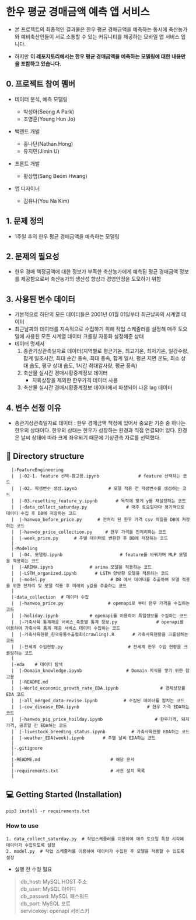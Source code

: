 # 한우 평균 경매금액 예측 앱 서비스
- 본 프로젝트의 최종적인 결과물은 한우 평균 경매금액을 예측하는 동시에 축산농가와 예비축산인들이 서로 소통할 수 있는 커뮤니티를 제공하는 모바일 앱 서비스 입니다.

- 하지만 <strong>이 레포지토리에서는 한우 평균 경매금액을 예측하는 모델링에 대한 내용만을 포함하고 있습니다.</strong>

## 0. 프로젝트 참여 멤버
- 데이터 분석, 예측 모델링
  * 박성아(Seong A Park)
  * 조영훈(Young Hun Jo)

- 백엔드 개발
  * 홍나단(Nathan Hong)
  * 유지민(Jimin U)

- 프론트 개발
  * 황상범(Sang Beom Hwang)

- 앱 디자이너
  * 김유나(You Na Kim)

## 1. 문제 정의
- 1주일 후의 한우 평균 경매금액을 예측하는 모델링

## 2. 문제의 필요성
- 한우 경매 책정금액에 대한 정보가 부족한 축산농가에게 예측된 평균 경매금액 정보를 제공함으로써 축산농가의 생산성 향상과 경영안정을 도모하기 위함

## 3. 사용된 변수 데이터
- 기본적으로 하단의 모든 데이터들은 2001년 01월 01일부터 최근날짜의 시계열 데이터
- 최근날짜의 데이터를 지속적으로 수집하기 위해 작업 스케줄러를 설정해 매주 토요일에 사용된 모든 시계열 데이터 크롤링 자동화 설정해준 상태
- 데이터 명세서
  1. 종관기상관측일자료 데이터(지역별로 평균기온, 최고기온, 최저기온, 일강수량, 합계 일조시간, 최대 순간 풍속, 최대 풍속, 합계 일사, 평균 지면 온도, 최소 상대 습도, 평규 상대 습도, 1시간 최대알사량, 평균 풍속)
  2. 축산물 실시간 경매시황중계정보 데이터
      * 지육상장을 제외한 한우가격 데이터 사용
  3. 축산물 실시간 경매시황중계정보 데이터에서 파생되어 나온 lag 데이터

## 4. 변수 선정 이유
- 종관기상관측일자료 데이터 : 한우 경매금액 책정에 있어서 중요한 기준 중 하나는 한우의 상태이다. 
한우의 상태는 한우가 성장하는 환경과 직접 연결되어 있다. 환경은 날씨 상태에 따라 크게 좌우되기 때문에 기상관측 자료를 선택했다.


## 📂 Directory structure
``` 
  |-FeatureEngineering           
  |  |-02-1. feature 선택-참고용.ipynb               # feature 선택하는 코드 
  |  |-02. 파생변수 생성.ipynb            # 모델 적용 전 파생변수를 생성하는 코드 
  |  |-03.resetting_feature_y.ipynb       # 목적에 맞게 y를 재설정하는 코드 
  |  |-data_collect_saturday.py               # 매주 토요일마다 정기적으로 데이터 수집 후 DB에 저장하는 코드 
  |  |-hanwoo_before_price.py      # 전처리 된 한우 가격 csv 파일을 DB에 저장하는 코드 
  |  |-hanwoo_price_collection.py     # 한우 가격을 전처리하는 코드 
  |  |-week_price.py      # 주별 데이터로 변환한 후 DB에 저장하는 코드
  |
  |-Modeling
  |  |-04. 모델링.ipynb                      # feature를 바꿔가며 MLP 모델을 적용하는 코드 
  |  |-ARIMA.ipynb              # arima 모델을 적용하는 코드 
  |  |-LSTM_organized.ipynb       # LSTM 양방향 모델을 적용하는 코드 
  |  |-model.py                         # DB 에서 데이터를 추출하여 모델 적용을 위한 전처리 및 모델 적용 후 미래의 y값을 추출하는 코드 
  |
  |-data_collection  # 데이터 수집 
  |  |-hanwoo_price.py                 # openapi로 부터 한우 가격을 수집하는 코드
  |  |-holiday.ipynb            # openapi를 이용하여 특일정보를 수집하는 코드
  |  |-가축사육 통계제공 서비스_축종별 통계 정보.py               # openapi를 이용하여 가축사육 통계 제공 서비스 데이터 수집하는 코드
  |  |-가축사육현황_한국유통수출협회(crawling).R       # 가축사육현황을 크롤링하는 코드
  |  |-전세계 수입현황.py                         # 전세계 한우 수입 현황을 크롤링하는 코드 
  |
  |-eda    # 데이터 탐색 
  |  |-Domain_knowledge.ipynb                 # Domain 지식을 쌓기 위한 참고용 
  |  |-README.md                     
  |  |-World_economic_growth_rate_EDA.ipynb                # 경제성장률 EDA 코드 
  |  |-all_merged_data-revise.ipynb          # 수집된 데이터를 합치는 코드 
  |  |-cow_disease_EDA.ipynb                          # 한우 가격 EDA하는 코드
  |  |-hanwoo_pig_price_hoilday.ipynb                    # 한우가격, 돼지가격, 공휴일 간 EDA하는 코드 
  |  |-livestock_breeding_status.ipynb          # 가축사육현황 EDA하는 코드 
  |  |-weather_EDA(week).ipynb       # 주별 날씨 EDA하는 코드 
  |
  |-.gitignore                               
  |
  |-README.md                           # 해당 문서
  |
  |-requirements.txt                    # 사전 설치 목록
  |
```
## 💻 Getting Started (Installation)
```
pip3 install -r requirements.txt
```
### How to use
```
1. data_collect_saturday.py  # 작업스케줄러를 이용하여 매주 토요일 특정 시각에 데이터가 수집되도록 설정 
2. model.py  # 작업 스케줄러를 이용하여 데이터가 수집된 후 모델을 적용할 수 있도록 설정 
```
- 실행 전 수정 필요 
> db_host: MySQL HOST 주소  
db_user: MySQL 아이디  
db_passwd: MySQL 패스워드   
db_port: MySQL 포트  
servicekey: openapi 서비스키 

